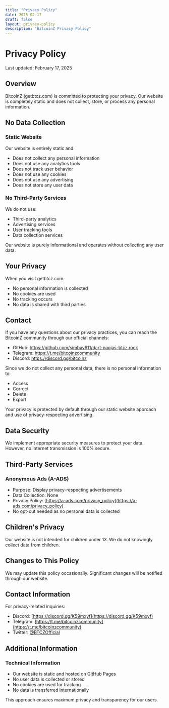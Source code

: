 ```yaml
---
title: "Privacy Policy"
date: 2025-02-17
draft: false
layout: privacy-policy
description: "BitcoinZ Privacy Policy"
---
```


# Privacy Policy

Last updated: February 17, 2025

## Overview

BitcoinZ (getbtcz.com) is committed to protecting your privacy. Our website is completely static and does not collect, store, or process any personal information.

## No Data Collection

### Static Website

Our website is entirely static and:
- Does not collect any personal information
- Does not use any analytics tools
- Does not track user behavior
- Does not use any cookies
- Does not use any advertising
- Does not store any user data

### No Third-Party Services

We do not use:
- Third-party analytics
- Advertising services
- User tracking tools
- Data collection services

Our website is purely informational and operates without collecting any user data.

## Your Privacy

When you visit getbtcz.com:
- No personal information is collected
- No cookies are used
- No tracking occurs
- No data is shared with third parties

## Contact

If you have any questions about our privacy practices, you can reach the BitcoinZ community through our official channels:
- GitHub: https://github.com/simbav911/dart-naujas-btcz.rock
- Telegram: https://t.me/bitcoinzcommunity
- Discord: https://discord.gg/bitcoinz

Since we do not collect any personal data, there is no personal information to:
- Access
- Correct
- Delete
- Export

Your privacy is protected by default through our static website approach and use of privacy-respecting advertising.

## Data Security

We implement appropriate security measures to protect your data. However, no internet transmission is 100% secure.

## Third-Party Services

### Anonymous Ads (A-ADS)
- Purpose: Display privacy-respecting advertisements
- Data Collection: None
- Privacy Policy: [https://a-ads.com/privacy_policy](https://a-ads.com/privacy_policy)
- No opt-out needed as no personal data is collected

## Children's Privacy

Our website is not intended for children under 13. We do not knowingly collect data from children.

## Changes to This Policy

We may update this policy occasionally. Significant changes will be notified through our website.

## Contact Information

For privacy-related inquiries:
- Discord: [https://discord.gg/K59mxyf](https://discord.gg/K59mxyf)
- Telegram: [https://t.me/bitcoinzcommunity](https://t.me/bitcoinzcommunity)
- Twitter: [@BTCZOfficial](https://twitter.com/BTCZOfficial)

## Additional Information

### Technical Information
- Our website is static and hosted on GitHub Pages
- No user data is collected or stored
- No cookies are used for tracking
- No data is transferred internationally

This approach ensures maximum privacy and transparency for our users.
